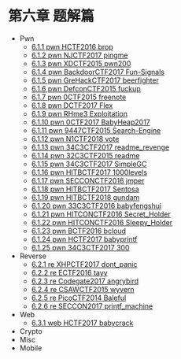# 第六章 题解篇

* Pwn
  * [6.1.1 pwn HCTF2016 brop](6.1.1_pwn_hctf2016_brop.md)
  * [6.1.2 pwn NJCTF2017 pingme](6.1.2_pwn_njctf2017_pingme.md)
  * [6.1.3 pwn XDCTF2015 pwn200](6.1.3_pwn_xdctf2015_pwn200.md)
  * [6.1.4 pwn BackdoorCTF2017 Fun-Signals](6.1.4_pwn_backdoorctf2017_fun_signals.md)
  * [6.1.5 pwn GreHackCTF2017 beerfighter](6.1.5_pwn_grehackctf2017_beerfighter.md)
  * [6.1.6 pwn DefconCTF2015 fuckup](6.1.6_pwn_defconctf2015_fuckup.md)
  * [6.1.7 pwn 0CTF2015 freenote](6.1.7_pwn_0ctf2015_freenote.md)
  * [6.1.8 pwn DCTF2017 Flex](6.1.8_pwn_dctf2017_flex.md)
  * [6.1.9 pwn RHme3 Exploitation](6.1.9_pwn_rhme3_exploitation.md)
  * [6.1.10 pwn 0CTF2017 BabyHeap2017](6.1.10_pwn_0ctf2017_babyheap2017.md)
  * [6.1.11 pwn 9447CTF2015 Search-Engine](6.1.11_pwn_9447ctf2015_search_engine.md)
  * [6.1.12 pwn N1CTF2018 vote](6.1.12_pwn_n1ctf2018_vote.md)
  * [6.1.13 pwn 34C3CTF2017 readme_revenge](6.1.13_pwn_34c3ctf2017_readme_revenge.md)
  * [6.1.14 pwn 32C3CTF2015 readme](6.1.14_pwn_32c3ctf2015_readme.md)
  * [6.1.15 pwn 34C3CTF2017 SimpleGC](6.1.15_pwn_34c3ctf2017_simplegc.md)
  * [6.1.16 pwn HITBCTF2017 1000levels](6.1.16_pwn_hitbctf2017_1000levels.md)
  * [6.1.17 pwn SECCONCTF2016 jmper](6.1.17_pwn_secconctf2016_jmper.md)
  * [6.1.18 pwn HITBCTF2017 Sentosa](6.1.18_pwn_hitbctf2017_sentosa.md)
  * [6.1.19 pwn HITBCTF2018 gundam](6.1.19_pwn_hitbctf2018_gundam.md)
  * [6.1.20 pwn 33C3CTF2016 babyfengshui](6.1.20_pwn_33c3ctf2016_babyfengshui.md)
  * [6.1.21 pwn HITCONCTF2016 Secret_Holder](6.1.21_pwn_hitconctf2016_secret_holder.md)
  * [6.1.22 pwn HITCONCTF2016 Sleepy_Holder](6.1.22_pwn_hitconctf2016_sleepy_holder.md)
  * [6.1.23 pwn BCTF2016 bcloud](6.1.23_pwn_bctf2016_bcloud.md)
  * [6.1.24 pwn HCTF2017 babyprintf](6.1.24_pwn_hctf2017_babyprintf.md)
  * [6.1.25 pwn 34C3CTF2017 300](6.1.25_pwn_34c3ctf2017_300.md)
* Reverse
  * [6.2.1 re XHPCTF2017 dont_panic](6.2.1_re_xhpctf2017_dont_panic.md)
  * [6.2.2 re ECTF2016 tayy](6.2.2_re_ectf2016_tayy.md)
  * [6.2.3 re Codegate2017 angrybird](6.2.3_re_codegate2017_angrybird.md)
  * [6.2.4 re CSAWCTF2015 wyvern](6.2.4_re_csawctf2015_wyvern.md)
  * [6.2.5 re PicoCTF2014 Baleful](6.2.5_re_picoctf2014_baleful.md)
  * [6.2.6 re SECCON2017 printf_machine](6.2.6_re_seccon2017_printf_machine.md)
* Web
  * [6.3.1 web HCTF2017 babycrack](6.3.1_web_hctf2017_babycrack.md)
* Crypto
* Misc
* Mobile
